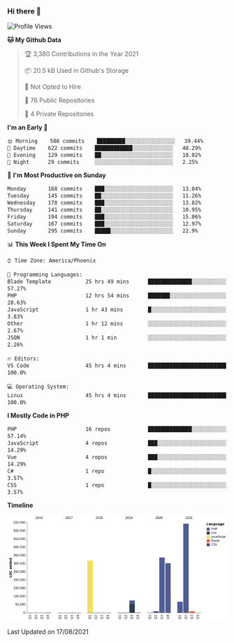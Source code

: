 ### Hi there 👋

<!--START_SECTION:waka-->
![Profile Views](http://img.shields.io/badge/Profile%20Views-7-blue)

**🐱 My Github Data** 

> 🏆 3,380 Contributions in the Year 2021
 > 
> 📦 20.5 kB Used in Github's Storage 
 > 
> 🚫 Not Opted to Hire
 > 
> 📜 76 Public Repositories 
 > 
> 🔑 4 Private Repositories  
 > 
**I'm an Early 🐤** 

```text
🌞 Morning    508 commits    █████████░░░░░░░░░░░░░░░░   39.44% 
🌆 Daytime    622 commits    ████████████░░░░░░░░░░░░░   48.29% 
🌃 Evening    129 commits    ██░░░░░░░░░░░░░░░░░░░░░░░   10.02% 
🌙 Night      29 commits     ░░░░░░░░░░░░░░░░░░░░░░░░░   2.25%

```
📅 **I'm Most Productive on Sunday** 

```text
Monday       168 commits    ███░░░░░░░░░░░░░░░░░░░░░░   13.04% 
Tuesday      145 commits    ██░░░░░░░░░░░░░░░░░░░░░░░   11.26% 
Wednesday    178 commits    ███░░░░░░░░░░░░░░░░░░░░░░   13.82% 
Thursday     141 commits    ██░░░░░░░░░░░░░░░░░░░░░░░   10.95% 
Friday       194 commits    ███░░░░░░░░░░░░░░░░░░░░░░   15.06% 
Saturday     167 commits    ███░░░░░░░░░░░░░░░░░░░░░░   12.97% 
Sunday       295 commits    █████░░░░░░░░░░░░░░░░░░░░   22.9%

```


📊 **This Week I Spent My Time On** 

```text
⌚︎ Time Zone: America/Phoenix

💬 Programming Languages: 
Blade Template           25 hrs 49 mins      ██████████████░░░░░░░░░░░   57.27% 
PHP                      12 hrs 54 mins      ███████░░░░░░░░░░░░░░░░░░   28.63% 
JavaScript               1 hr 43 mins        █░░░░░░░░░░░░░░░░░░░░░░░░   3.83% 
Other                    1 hr 12 mins        ░░░░░░░░░░░░░░░░░░░░░░░░░   2.67% 
JSON                     1 hr 1 min          ░░░░░░░░░░░░░░░░░░░░░░░░░   2.26%

🔥 Editors: 
VS Code                  45 hrs 4 mins       █████████████████████████   100.0%

💻 Operating System: 
Linux                    45 hrs 4 mins       █████████████████████████   100.0%

```

**I Mostly Code in PHP** 

```text
PHP                      16 repos            ██████████████░░░░░░░░░░░   57.14% 
JavaScript               4 repos             ███░░░░░░░░░░░░░░░░░░░░░░   14.29% 
Vue                      4 repos             ███░░░░░░░░░░░░░░░░░░░░░░   14.29% 
C#                       1 repo              █░░░░░░░░░░░░░░░░░░░░░░░░   3.57% 
CSS                      1 repo              █░░░░░░░░░░░░░░░░░░░░░░░░   3.57%

```


**Timeline**

![Chart not found](https://raw.githubusercontent.com/mikebronner/mikebronner/master/charts/bar_graph.png) 


 Last Updated on 17/08/2021
<!--END_SECTION:waka-->

<!--
**mikebronner/mikebronner** is a ✨ _special_ ✨ repository because its `README.md` (this file) appears on your GitHub profile.

Here are some ideas to get you started:

- 🔭 I’m currently working on ...
- 🌱 I’m currently learning ...
- 👯 I’m looking to collaborate on ...
- 🤔 I’m looking for help with ...
- 💬 Ask me about ...
- 📫 How to reach me: ...
- 😄 Pronouns: ...
- ⚡ Fun fact: ...
-->

